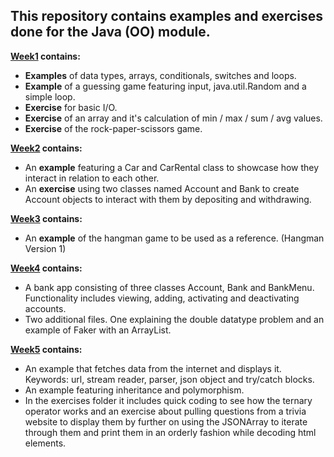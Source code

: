 ## This repository contains examples and exercises done for the Java (OO) module.

<b><u>Week1</u> contains:</b>

* <b>Examples</b> of data types, arrays, conditionals, switches and loops.
* <b>Example</b> of a guessing game featuring input, java.util.Random and a simple loop.
* <b>Exercise</b> for basic I/O. 
* <b>Exercise</b> of an array and it's calculation of min / max / sum / avg values.
* <b>Exercise</b> of the rock-paper-scissors game.

<b><u>Week2</u> contains:</b>

* An <b>example</b> featuring a Car and CarRental class to showcase how they interact in relation to each other.
* An <b>exercise</b> using two classes named Account and Bank to create Account objects to interact with them by depositing and withdrawing.

<b><u>Week3</u> contains:</b>

* An <b>example</b> of the hangman game to be used as a reference. (Hangman Version 1) 

<b><u>Week4</u> contains:</b>

* A bank app consisting of three classes Account, Bank and BankMenu. Functionality includes viewing, adding, activating and deactivating accounts.
* Two additional files. One explaining the double datatype problem and an example of Faker with an ArrayList.

<b><u>Week5</u> contains:</b>

* An example that fetches data from the internet and displays it. Keywords: url, stream reader, parser, json object and try/catch blocks.
* An example featuring inheritance and polymorphism.
* In the exercises folder it includes quick coding to see how the ternary operator works and an exercise about pulling questions from a trivia website to display them
by further on using the JSONArray to iterate through them and print them in an orderly fashion while decoding html elements.
